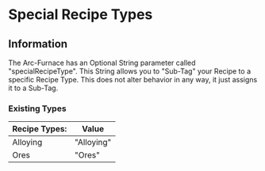 # Special Recipe Types

## Information
The Arc-Furnace has an Optional String parameter called "specialRecipeType". This String allows you to "Sub-Tag" your Recipe to a specific Recipe Type. This does not alter behavior in any way, it just assigns it to a Sub-Tag.

### Existing Types

| Recipe Types: | Value      |
| ------------- | ---------- |
| Alloying      | "Alloying" |
| Ores          | "Ores"     |